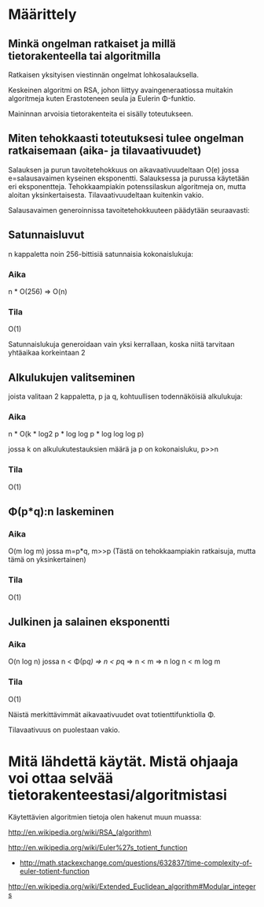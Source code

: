 
Määrittely
===

Minkä ongelman ratkaiset ja millä tietorakenteella tai algoritmilla
---

Ratkaisen yksityisen viestinnän ongelmat lohkosalauksella.

Keskeinen algoritmi on RSA, johon liittyy avaingeneraatiossa muitakin
algoritmeja kuten Erastoteneen seula ja Eulerin Φ-funktio.

Maininnan arvoisia tietorakenteita ei sisälly toteutukseen.

Miten tehokkaasti toteutuksesi tulee ongelman ratkaisemaan (aika- ja tilavaativuudet)
---

Salauksen ja purun tavoitetehokkuus on aikavaativuudeltaan O(e) jossa
e=salausavaimen kyseinen eksponentti. Salauksessa ja purussa käytetään
eri eksponentteja. Tehokkaampiakin potenssilaskun algoritmeja on,
mutta aloitan yksinkertaisesta. Tilavaativuudeltaan kuitenkin vakio.

Salausavaimen generoinnissa tavoitetehokkuuteen päädytään seuraavasti:

Satunnaisluvut
---

n kappaletta noin 256-bittisiä satunnaisia kokonaislukuja:

### Aika

n * O(256) => O(n)

### Tila

O(1)

Satunnaislukuja generoidaan vain yksi kerrallaan, koska niitä tarvitaan
yhtäaikaa korkeintaan 2

Alkulukujen valitseminen
---

joista valitaan 2 kappaletta, p ja q, kohtuullisen todennäköisiä alkulukuja:

### Aika

n * O(k * log2 p * log log p * log log log p)

jossa k on alkulukutestauksien määrä ja p on kokonaisluku, p>>n

### Tila

O(1)

Φ(p*q):n laskeminen
---

### Aika

O(m log m) jossa m=p*q, m>>p
(Tästä on tehokkaampiakin ratkaisuja, mutta tämä on yksinkertainen)

### Tila

O(1)

Julkinen ja salainen eksponentti
---

### Aika

O(n log n) jossa
n < Φ(p*q)
=> n < p*q
=> n < m
=> n log n < m log m

### Tila

O(1)

Näistä merkittävimmät aikavaativuudet ovat totienttifunktiolla Φ.

Tilavaativuus on puolestaan vakio.


Mitä lähdettä käytät. Mistä ohjaaja voi ottaa selvää tietorakenteestasi/algoritmistasi
===

Käytettävien algoritmien tietoja olen hakenut muun muassa:

http://en.wikipedia.org/wiki/RSA_(algorithm)

http://en.wikipedia.org/wiki/Euler%27s_totient_function
- http://math.stackexchange.com/questions/632837/time-complexity-of-euler-totient-function

http://en.wikipedia.org/wiki/Extended_Euclidean_algorithm#Modular_integers
